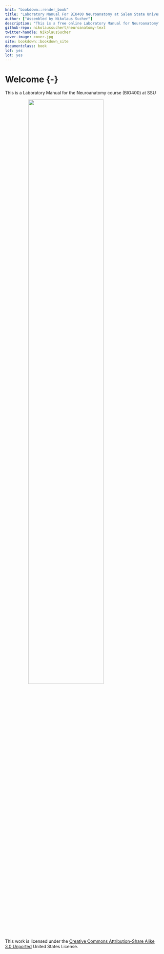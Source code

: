 ```yaml
---
knit: "bookdown::render_book"
title: "Laboratory Manual For BIO400 Neuroanatomy at Salem State University"
author: ["Assembled by Nikolaus Sucher"]
description: "This is a free online Laboratory Manual for Neuroanatomy"
github-repo: nikolaussuchert/neuroanatomy-text
twitter-handle: NikolausSucher
cover-image: cover.jpg
site: bookdown::bookdown_site
documentclass: book
lof: yes
lot: yes
---
```


# Welcome {-}

This is a Laboratory Manual for the Neuroanatomy course (BIO400) at SSU


<img src="neuroanatomy_lab_brain_cover.png" width="70%" style="display: block; margin: auto;" />


This work is licensed under the [Creative Commons Attribution-Share Alike 3.0 Unported](https://creativecommons.org/licenses/by-sa/3.0/deed.en) United States License.
